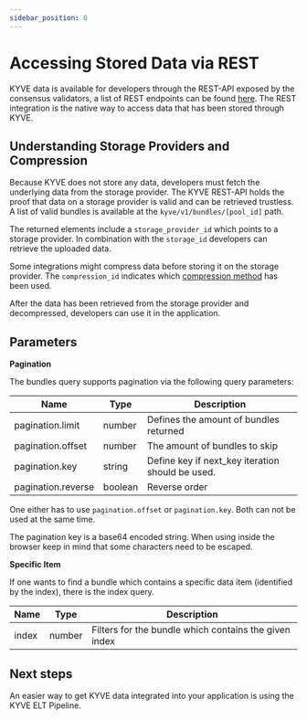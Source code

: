 ```yaml
---
sidebar_position: 0
---
```


# Accessing Stored Data via REST

KYVE data is available for developers through the REST-API exposed by the consensus validators, a list of REST endpoints can be
found [here](/docs/build/web3-devs/endpoints.md). The REST integration
is the native way to access data that has been stored through KYVE.

## Understanding Storage Providers and Compression

Because KYVE does not store any data, developers must fetch the underlying data from the storage provider.
The KYVE REST-API holds the proof that data on a storage provider is valid and can be retrieved trustless. A list of
valid
bundles is available at the `kyve/v1/bundles/[pool_id]` path.

The returned elements include a `storage_provider_id` which points to a storage provider. In combination with the
`storage_id` developers can retrieve the uploaded data.

Some integrations might compress data before storing it on the storage provider. The `compression_id` indicates which
[compression method](/docs/build/development/compressions) has been used.

After the data has been retrieved from the storage provider and decompressed, developers can use it in the application.

## Parameters

**Pagination**

The bundles query supports pagination via the following query parameters:

| Name               | Type    | Description                                           |
|--------------------|---------|-------------------------------------------------------|
| pagination.limit   | number  | Defines the amount of bundles returned                |
| pagination.offset  | number  | The amount of bundles to skip                         |
| pagination.key     | string  | Define key if next_key iteration should be used.      |
| pagination.reverse | boolean | Reverse order                                         |

One either has to use `pagination.offset` or `pagination.key`. Both can not be 
used at the same time.

The pagination key is a base64 encoded string. When using inside the browser
keep in mind that some characters need to be escaped.

**Specific Item**

If one wants to find a bundle which contains a specific data item (identified
by the index), there is the index query.

| Name  | Type   | Description                                           |
|-------|--------|-------------------------------------------------------|
| index | number | Filters for the bundle which contains the given index |

## Next steps

An easier way to get KYVE data integrated into your application is using the KYVE ELT Pipeline.
